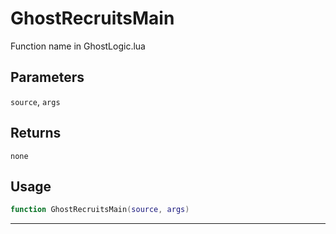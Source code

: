 # GhostRecruitsMain
Function name in GhostLogic.lua
## Parameters
`source`, `args`
## Returns
`none`
## Usage
```lua
function GhostRecruitsMain(source, args)
```
---
